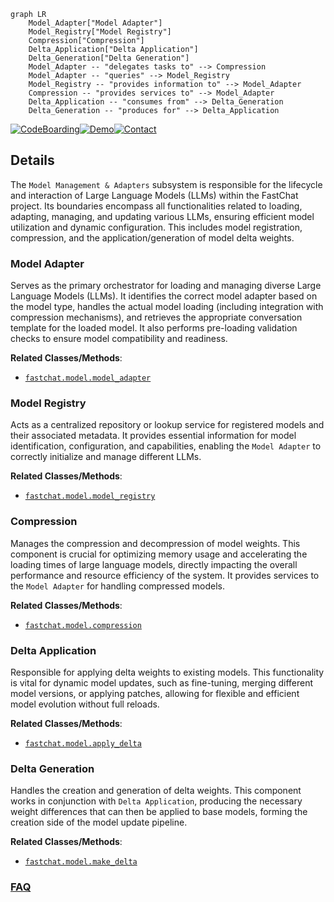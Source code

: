 ```mermaid
graph LR
    Model_Adapter["Model Adapter"]
    Model_Registry["Model Registry"]
    Compression["Compression"]
    Delta_Application["Delta Application"]
    Delta_Generation["Delta Generation"]
    Model_Adapter -- "delegates tasks to" --> Compression
    Model_Adapter -- "queries" --> Model_Registry
    Model_Registry -- "provides information to" --> Model_Adapter
    Compression -- "provides services to" --> Model_Adapter
    Delta_Application -- "consumes from" --> Delta_Generation
    Delta_Generation -- "produces for" --> Delta_Application
```

[![CodeBoarding](https://img.shields.io/badge/Generated%20by-CodeBoarding-9cf?style=flat-square)](https://github.com/CodeBoarding/CodeBoarding)[![Demo](https://img.shields.io/badge/Try%20our-Demo-blue?style=flat-square)](https://www.codeboarding.org/demo)[![Contact](https://img.shields.io/badge/Contact%20us%20-%20contact@codeboarding.org-lightgrey?style=flat-square)](mailto:contact@codeboarding.org)

## Details

The `Model Management & Adapters` subsystem is responsible for the lifecycle and interaction of Large Language Models (LLMs) within the FastChat project. Its boundaries encompass all functionalities related to loading, adapting, managing, and updating various LLMs, ensuring efficient model utilization and dynamic configuration. This includes model registration, compression, and the application/generation of model delta weights.

### Model Adapter
Serves as the primary orchestrator for loading and managing diverse Large Language Models (LLMs). It identifies the correct model adapter based on the model type, handles the actual model loading (including integration with compression mechanisms), and retrieves the appropriate conversation template for the loaded model. It also performs pre-loading validation checks to ensure model compatibility and readiness.


**Related Classes/Methods**:

- <a href="https://github.com/lm-sys/FastChat/blob/main/fastchat/model/model_adapter.py" target="_blank" rel="noopener noreferrer">`fastchat.model.model_adapter`</a>


### Model Registry
Acts as a centralized repository or lookup service for registered models and their associated metadata. It provides essential information for model identification, configuration, and capabilities, enabling the `Model Adapter` to correctly initialize and manage different LLMs.


**Related Classes/Methods**:

- <a href="https://github.com/lm-sys/FastChat/blob/main/fastchat/model/model_registry.py" target="_blank" rel="noopener noreferrer">`fastchat.model.model_registry`</a>


### Compression
Manages the compression and decompression of model weights. This component is crucial for optimizing memory usage and accelerating the loading times of large language models, directly impacting the overall performance and resource efficiency of the system. It provides services to the `Model Adapter` for handling compressed models.


**Related Classes/Methods**:

- <a href="https://github.com/lm-sys/FastChat/blob/main/fastchat/model/compression.py" target="_blank" rel="noopener noreferrer">`fastchat.model.compression`</a>


### Delta Application
Responsible for applying delta weights to existing models. This functionality is vital for dynamic model updates, such as fine-tuning, merging different model versions, or applying patches, allowing for flexible and efficient model evolution without full reloads.


**Related Classes/Methods**:

- <a href="https://github.com/lm-sys/FastChat/blob/main/fastchat/model/apply_delta.py" target="_blank" rel="noopener noreferrer">`fastchat.model.apply_delta`</a>


### Delta Generation
Handles the creation and generation of delta weights. This component works in conjunction with `Delta Application`, producing the necessary weight differences that can then be applied to base models, forming the creation side of the model update pipeline.


**Related Classes/Methods**:

- <a href="https://github.com/lm-sys/FastChat/blob/main/fastchat/model/make_delta.py" target="_blank" rel="noopener noreferrer">`fastchat.model.make_delta`</a>




### [FAQ](https://github.com/CodeBoarding/GeneratedOnBoardings/tree/main?tab=readme-ov-file#faq)